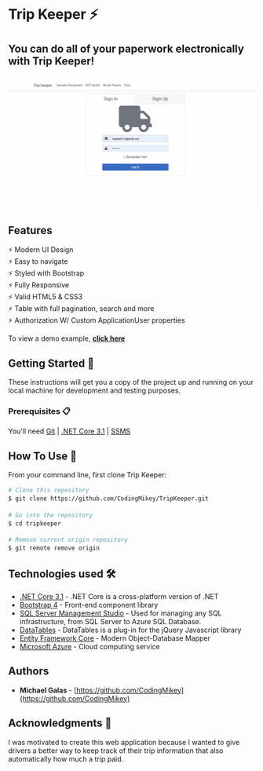 # Trip Keeper ⚡️ 

## You can do all of your paperwork electronically with Trip Keeper!

<h2 align="center">
  <img src="https://github.com/CodingMikey/TripKeeper/blob/master/sample.gif" alt="Tripkeeper" width="600px" />
  <br>
</h2>

## Features

⚡️ Modern UI Design\
⚡️ Easy to navigate\
⚡️ Styled with Bootstrap\
⚡️ Fully Responsive\
⚡️ Valid HTML5 & CSS3\
⚡️ Table with full pagination, search and more\
⚡️ Authorization W/ Custom ApplicationUser properties

To view a demo example, **[click here](https://github.com/CodingMikey/TripKeeper/blob/master/sample.gif)**

## Getting Started 🚀

These instructions will get you a copy of the project up and running on your local machine for development and testing purposes. 

### Prerequisites 📋

You'll need [Git](https://git-scm.com) | [.NET Core 3.1](https://dotnet.microsoft.com/download) | [SSMS](https://docs.microsoft.com/en-us/sql/ssms/download-sql-server-management-studio-ssms?view=sql-server-ver15)

## How To Use 🔧

From your command line, first clone Trip Keeper:

```bash
# Clone this repository
$ git clone https://github.com/CodingMikey/TripKeeper.git

# Go into the repository
$ cd tripkeeper

# Remove current origin repository
$ git remote remove origin
```

## Technologies used 🛠️

- [.NET Core 3.1](https://dotnet.microsoft.com/download) - .NET Core is a cross-platform version of .NET
- [Bootstrap 4](https://getbootstrap.com/docs/4.3/getting-started/introduction/) - Front-end component library
- [SQL Server Management Studio](https://docs.microsoft.com/en-us/) -  Used for managing any SQL infrastructure, from SQL Server to Azure SQL Database.
- [DataTables](https://datatables.net/) - DataTables is a plug-in for the jQuery Javascript library
- [Entity Framework Core](https://docs.microsoft.com/en-us/ef/) - Modern Object-Database Mapper
- [Microsoft Azure](https://azure.microsoft.com/en-us/) - Cloud computing service

## Authors

- **Michael Galas** - [https://github.com/CodingMikey](https://github.com/CodingMikey)

## Acknowledgments 🎁

I was motivated to create this web application because I wanted to give drivers a better way to keep track of their trip information that also automatically how much a trip paid.
